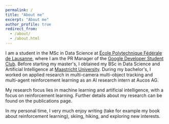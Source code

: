 ```yaml
---
permalink: /
title: "About me"
excerpt: "About me"
author_profile: true
redirect_from: 
  - /about/
  - /about.html
---
```


I am a student in the MSc in Data Science at 
[École Polytechnique Fédérale de Lausanne](https://www.epfl.ch/education/master/programs/data-science/), where I am the 
PR Manager of the [Google Developer Student Club](https://gdsc.community.dev/epfl/). Before starting my master's, I 
obtained my BSc in Data Science and Artificial Intelligence at 
[Maastricht University](https://www.maastrichtuniversity.nl/education/bachelor/data-science-and-artificial-intelligence).
During my bachelor's, I worked on applied research in multi-camera multi-object tracking and multi-agent reinforcement 
learning as an AI research intern at Aucos AG.

My research focus lies in machine learning and artificial intelligence, with a focus on reinforcement learning. Further 
details about my research can be found on the publications page.

In my personal time, I very much enjoy writing (take for example my book about reinforcement learning), skiing, hiking,
and exploring new interests.